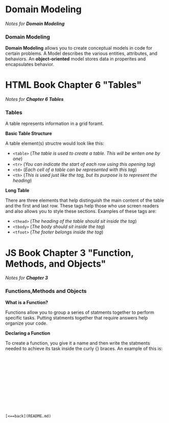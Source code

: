 # Domain Modeling

*Notes for **Domain Modeling***

### Domain Modeling

**Domain Modeling** allows you to create conceptual models in code for certain problems. A Model
describes the various entities, attributes, and behaviors. An **object-oriented** model stores data
in properites and encapsulates behavior.

# HTML Book Chapter 6 "Tables"

*Notes for **Chapter 6 Tables***

### Tables

A table represents information in a grid foramt.

**Basic Table Structure**

 A table element(s) structre would look like this: 
 - ```<table>```
(*The table is used to create a table. This will be writen one by one*)
 - ```<tr>```
(*You can indicate the start of each row using this opening tag*)
 - ```<td>```
 (*Each cell of a table can be represented with this tag*)
 - ```<th>```
(*This is used just like the <td> tag, but its purpose is to represent the heading*)
 
 **Long Table**
 
 There are three elements that help distinguish the main content of the table and the first 
 and last row. These tags help those who use screen readers and also allows you to style 
 these sections.
 Examples of these tags are:
 - ```<thead>```
 (*The heading of the table should sit inside the <thead> tag*)
 - ```<tbody>```
 (*The body should sit inside the <tbody> tag*)
 - ```<tfoot>```
 (*The footer belongs inside the <tfoot> tag*)
  
  # JS Book Chapter 3 "Function, Methods, and Objects"
  
  *Notes for **Chapter 3***
  
 ### Functions,Methods and Objects
 
 **What is a Function?**
 
 Functions allow you to group a series of statments together to perform specific tasks.
 Putting statments together that require answers help organize your code.
 
 **Declaring a Function**
 
 To create a function, you give it a name and then write the statments needed to achieve its task
 inside the curly {} braces.
 An example of this is:
 ```function sayHello() { documentaion.write('Hello'); }


 
 
 
 
 
 



    
                                    
[<==back](README.md)
